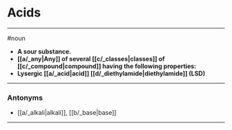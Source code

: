 # Acids
---
#noun
- **A sour substance.**
- **[[a/_any|Any]] of several [[c/_classes|classes]] of [[c/_compound|compound]] having the following properties:**
- **Lysergic [[a/_acid|acid]] [[d/_diethylamide|diethylamide]] (LSD)**
---
### Antonyms
- [[a/_alkali|alkali]], [[b/_base|base]]
---
